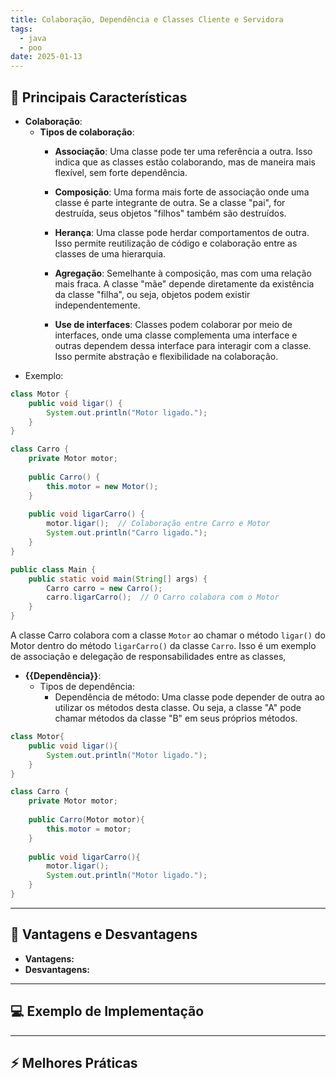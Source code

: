 ```yaml
---
title: Colaboração, Dependência e Classes Cliente e Servidora
tags:
  - java
  - poo
date: 2025-01-13
---
```


## 📝 Principais Características

- **Colaboração**:
	- **Tipos de colaboração**:
		- **Associação**: Uma classe pode ter uma referência a outra. Isso indica que as classes estão colaborando, mas de maneira mais flexível, sem forte dependência.
		  
		- **Composição**:
			Uma forma mais forte de associação onde uma classe é parte integrante de outra. Se a classe "pai", for destruída, seus objetos "filhos" também são destruídos.
			
		- **Herança**:
			Uma classe pode herdar comportamentos de outra. Isso permite reutilização de código e colaboração entre as classes de uma hierarquia.
			
		- **Agregação**: 
			Semelhante à composição, mas com uma relação mais fraca. A classe "mãe" depende diretamente da existência da classe "filha", ou seja, objetos podem existir independentemente.
			
		- **Use de interfaces**: 
			Classes podem colaborar por meio de interfaces, onde uma classe complementa uma interface e outras dependem dessa interface para interagir com a classe. Isso permite abstração e flexibilidade na colaboração.
- Exemplo:
```java
class Motor {
    public void ligar() {
        System.out.println("Motor ligado.");
    }
}

class Carro {
    private Motor motor;
    
    public Carro() {
        this.motor = new Motor();
    }
    
    public void ligarCarro() {
        motor.ligar();  // Colaboração entre Carro e Motor
        System.out.println("Carro ligado.");
    }
}

public class Main {
    public static void main(String[] args) {
        Carro carro = new Carro();
        carro.ligarCarro();  // O Carro colabora com o Motor
    }
}
```
A classe Carro colabora com a classe ``Motor`` ao chamar o método ``ligar()`` do Motor dentro do método ``ligarCarro()`` da classe ``Carro``. Isso é um exemplo de associação e delegação de responsabilidades entre as classes,

- **{{Dependência}}**:
	- Tipos de dependência:
		- Dependência de método:
			Uma classe pode depender de outra ao utilizar os métodos desta classe. Ou seja, a classe "A" pode chamar métodos da classe "B" em seus próprios métodos.
```java
class Motor{
	public void ligar(){
		System.out.println("Motor ligado.");
	}
}

class Carro {
	private Motor motor;
	
	public Carro(Motor motor){
		this.motor = motor;
	}
	
	public void ligarCarro(){
		motor.ligar();
		System.out.println("Motor ligado.");
	}
}
```

---

## 🧩 Vantagens e Desvantagens

- **Vantagens:**
- **Desvantagens:**

---

## 💻 Exemplo de Implementação

---

## ⚡ Melhores Práticas
